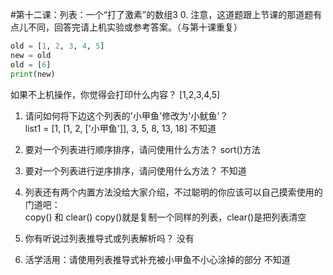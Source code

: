 #第十二课：列表：一个“打了激素”的数组3
0. 注意，这道题跟上节课的那道题有点儿不同，回答完请上机实验或参考答案。（与第十课重复）
```python
old = [1, 2, 3, 4, 5]
new = old
old = [6]
print(new)
```
如果不上机操作，你觉得会打印什么内容？
[1,2,3,4,5]

1. 请问如何将下边这个列表的'小甲鱼'修改为'小鱿鱼'？  
   list1 = [1, [1, 2, ['小甲鱼']], 3, 5, 8, 13, 18]
   不知道

2. 要对一个列表进行顺序排序，请问使用什么方法？
   sort()方法
   
   
3. 要对一个列表进行逆序排序，请问使用什么方法？
   不知道

4. 列表还有两个内置方法没给大家介绍，不过聪明的你应该可以自己摸索使用的门道吧：  
copy() 和 clear()
   copy()就是复制一个同样的列表，clear()是把列表清空
   
5. 你有听说过列表推导式或列表解析吗？
   没有
   
6. 活学活用：请使用列表推导式补充被小甲鱼不小心涂掉的部分
   不知道